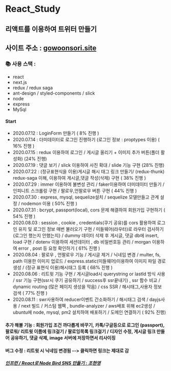 # React_Study

## 리액트를 이용하여 트위터 만들기 
## 사이트 주소 : [gowoonsori.site](gowoonsori.site) 

### :books: 사용 스택 : 
- react
- next.js
- redux / redux saga
- ant-design / styled-components / slick
- node
- express
- MySql

#### Start
- 2020.07.12 : LoginForm 만들기 ( 8% 진행 )
- 2020.07.14 : 더미데이터로 로그인 진행하기 (로그인 정보 : proptypes 이용) ( 16% 진행 )
- 2020.07.15 : redux 이용하여 로그인 / 게시글 올리기 + 이미지 추가 버튼(폴더 활성화) (24% 진행)
- 2020.07.19 : 댓글 보기 / slick 이용하여 사진 확대 / slide 기능 구현 (28% 진행)
- 2020.07.22 : (정규표현식을 이용)게시글 해시 태그 링크 만들기/ (redux-thunk) redux-saga 이해, 이용하여 게시글,댓글 작성(삭제) 구현 ( 38% 진행 ) 
- 2020.07.29 : immer 이용하여 불변성 관리 / faker이용하여 더미데이터 만들기 / 인피니트 스크롤링 구현 / 팔로우,언팔로우 버튼 구현 ( 44% 진행 )
- 2020.07.30 : express, mysql, sequelize설치 / sequelize 모델만들고 관계 설정 / nodemon 이용 ( 50% 진행 )
- 2020.07.31 : bcrypt, passport(local), cors 문제 해결하여 회원가입 구현하기 ( 54% 진행 )
- 2020.08.03 : session , cookie , credentials(쿠기 공유)를 cors 활용하여 로그인 유지 및 로그인 정보 매번 불러오기 구현 / 미들웨어(라우터)로 라우터 검사하기{로그인 했는지 안했는지} /
 dummy 데이터 삭제 후 게시글, 댓글 db에 insert, load 구현 /
  dotenv 이용하여 세션데이터 , db 비밀번호등 관리 /
  morgan 이용하여 error , post 등 요청 확인하기 ( 61% 진행 )
- 2020.08.04 : 팔로우 , 언팔로우 기능 / 게시글 제거 / 닉네임 변경 / multer, fs, path 이용한 이미지 업로드 / express.static(미들웨어)이용하여 이미지 파일 경로 생성 / (정규 표현식 이용)해시태그 등록 ( 68% 진행 )
- 2020.08.06 : 리트윗 기능 구현 / 게시글load시 querystring or lastId 방식 사용 / ssr 기능 구현(ssr시 쿠기 공유하기 / success후 ssr끝내기) , ssr 함수 비교 / dynamic routing (많은 페이지 생성을 막음) / css SSR / 해시태그,사용자 정보 검색 ( 77% 진행 )
- 2020.08.11 : swr사용하여 reducer이벤트 간소화하기 / 해시태그 검색 / dayjs사용 / next 빌드 / 커스텀 웹팩 , bundle-analyzer / aws배포 위해 ec2생성 / ubuntu에 node, mysql, pm2 설치하여 배포하기 / 도메인 연결하기 ( 92% 진행)

#### 추가 해볼 기능 : 회원가입 조건 까다롭게 바꾸기, 카톡/구글등으로 로그인 (passport), 팔로워/ 리트윗 이름에 링크걸기 / 팔로잉목록 링크걸기 / 디자인 수정, 게시글 링크 만들어 공유하기, 댓글 삭제, image 서버에 저장하면서 리사이징
#### 버그 수정 : 리트윗 시 닉네임 변경됨 --> 클릭하면 링크는 제대로 감
##### [인프런 / React로 Node Bird SNS 만들기 : 조현영 ](https://www.inflearn.com/course/%EB%85%B8%EB%93%9C%EB%B2%84%EB%93%9C-%EB%A6%AC%EC%95%A1%ED%8A%B8-%EB%A6%AC%EB%89%B4%EC%96%BC#)